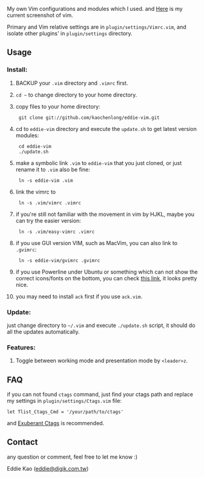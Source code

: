 My own Vim configurations and modules which I used. and <a href="http://blog.eddie.com.tw/2012/03/06/my-vimrc/" target="_blank">Here</a> is my current screenshot of vim.

Primary and Vim relative settings are in `plugin/settings/Vimrc.vim`, and isolate other plugins' in `plugin/settings` directory.

## Usage
### Install:
1. BACKUP your `.vim` directory and `.vimrc` first.

2. `cd ~` to change directory to your home directory.

3. copy files to your home directory:

        git clone git://github.com/kaochenlong/eddie-vim.git

4. cd to `eddie-vim` directory and execute the `update.sh` to get latest version modules:

        cd eddie-vim
        ./update.sh

5. make a symbolic link `.vim` to `eddie-vim` that you just cloned, or just rename it to `.vim` also be fine:

        ln -s eddie-vim .vim

6. link the vimrc to

        ln -s .vim/vimrc .vimrc

7. if you're still not familiar with the movement in vim by HJKL, maybe you can try the easier version:

        ln -s .vim/easy-vimrc .vimrc

8. if you use GUI version VIM, such as MacVim, you can also link to `.gvimrc`:

        ln -s eddie-vim/gvimrc .gvimrc

9. if you use Powerline under Ubuntu or something which can not show the correct icons/fonts on the bottom, you can check [this link](https://github.com/scotu/ubuntu-mono-powerline), it looks pretty nice.

10. you may need to install `ack` first if you use `ack.vim`.

### Update:
just change directory to `~/.vim` and execute `./update.sh` script, it should do all the updates automatically.

### Features:

1. Toggle between working mode and presentation mode by `<leader>z`.

## FAQ
if you can not found `ctags` command, just find your ctags path and replace my settings in `plugin/settings/Ctags.vim` file:

    let Tlist_Ctags_Cmd = '/your/path/to/ctags'

and [Exuberant Ctags](http://ctags.sourceforge.net/) is recommended.

## Contact
any question or comment, feel free to let me know :)

Eddie Kao (eddie@digik.com.tw)
